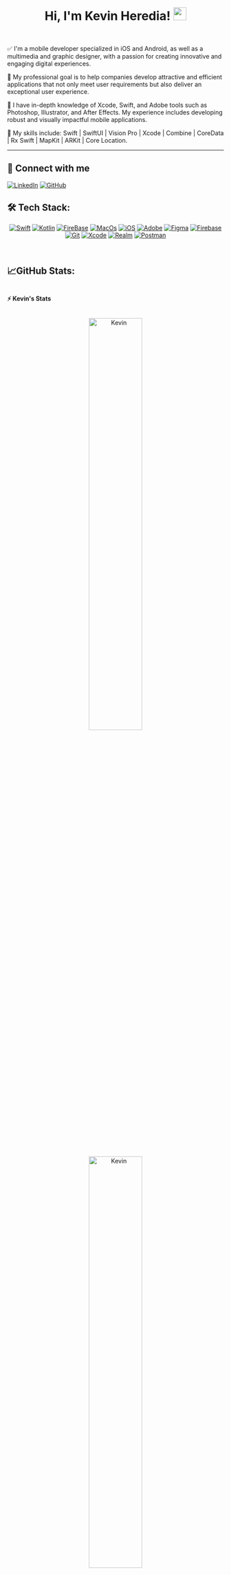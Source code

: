 <h1 align="center">
Hi, I'm Kevin Heredia!
	<a href="https://github.com/KevinHe1496" target="_self">
		<img src="https://media.giphy.com/media/hvRJCLFzcasrR4ia7z/giphy.gif" width="30">
	</a>
</h1>

<br/>



✅ I'm a mobile developer specialized in iOS and Android, as well as a multimedia and graphic designer, with a passion for creating innovative and engaging digital experiences.

🎯 My professional goal is to help companies develop attractive and efficient applications that not only meet user requirements but also deliver an exceptional user experience.

📖 I have in-depth knowledge of Xcode, Swift, and Adobe tools such as Photoshop, Illustrator, and After Effects. My experience includes developing robust and visually impactful mobile applications.

🔧 My skills include: Swift | SwiftUI | Vision Pro | Xcode | Combine | CoreData | Rx Swift | MapKit | ARKit | Core Location.

<hr>

## 🤝 Connect with me
<p>
	<a href="https://www.linkedin.com/in/kevin-heredia-esparza/"><img src="https://img.shields.io/badge/LinkedIn-0077B5?style=for-the-badge&logo=linkedin&logoColor=white" alt="LinkedIn"/></a>
	<a href="https://github.com/KevinHe1496"><img src="https://img.shields.io/badge/github-%23121011.svg?style=for-the-badge&logo=github&logoColor=white" alt="GitHub"/></a>
</p>

## 🛠️ Tech Stack:

<p align="center">
    <a href="https://github.com/KevinHe1496"><img alt="Swift" src="https://img.shields.io/badge/Swift-FA7343?style=for-the-badge&logo=swift&logoColor=white"></a>
    <a href="https://github.com/KevinHe1496"><img alt="Kotlin" src="https://img.shields.io/badge/Kotlin-0095D5?&style=for-the-badge&logo=kotlin&logoColor=white"></a>
    <a href="https://github.com/KevinHe1496"><img alt="FireBase" src="https://camo.githubusercontent.com/6f6826054e63ddad94132a19b9b40a236bbfc06e92ec4adb987165705efd429f/68747470733a2f2f696d672e736869656c64732e696f2f62616467652f66697265626173652d2532333033394245352e7376673f7374796c653d666f722d7468652d6261646765266c6f676f3d6669726562617365"></a>
    <a href="https://github.com/KevinHe1496"><img alt="MacOs" src="https://img.shields.io/badge/mac%20os-000000?style=for-the-badge&logo=apple&logoColor=white"></a>
    <a href="https://github.com/KevinHe1496"><img alt="iOS" src="https://img.shields.io/badge/iOS-000000?style=for-the-badge&logo=ios&logoColor=white"></a>
    <a href="https://github.com/KevinHe1496"><img alt="Adobe" src="https://camo.githubusercontent.com/90ebaac4a164664cb6eb179c7e9698fb629ddd6225e6ccad030291f578d1d461/68747470733a2f2f696d672e736869656c64732e696f2f62616467652f61646f62652d2532334646303030302e7376673f7374796c653d666f722d7468652d6261646765266c6f676f3d61646f6265266c6f676f436f6c6f723d7768697465"></a>
    <a href="https://github.com/KevinHe1496"><img alt="Figma" src="https://img.shields.io/badge/Figma-F24E1E?style=for-the-badge&logo=figma&logoColor=white"></a>
    <a href="https://github.com/KevinHe1496"><img alt="Firebase" src ="https://camo.githubusercontent.com/a5437581466397bfa3066cb55e6a0bbdd58b1dcfe0c4d4b107796ac13e3fdf3d/68747470733a2f2f696d672e736869656c64732e696f2f62616467652f66697265626173652d6130383032313f7374796c653d666f722d7468652d6261646765266c6f676f3d6669726562617365266c6f676f436f6c6f723d666663643334"></a>
    <a href="https://github.com/KevinHe1496"><img alt="Git" src="https://camo.githubusercontent.com/94d83dc5838e2784bee25fe9e019bc2fda128676f32cef2f06baa0f6f3849b8c/68747470733a2f2f696d672e736869656c64732e696f2f62616467652f6769742d2532334630353033332e7376673f7374796c653d666f722d7468652d6261646765266c6f676f3d676974266c6f676f436f6c6f723d7768697465"></a>
    <a href="https://github.com/KevinHe1496"><img alt="Xcode" src="https://img.shields.io/badge/Xcode-007ACC?style=for-the-badge&logo=Xcode&logoColor=white"></a>
    <a href="https://github.com/KevinHe1496"><img alt="Realm" src="https://img.shields.io/badge/Realm-39477F?style=for-the-badge&logo=realm&logoColor=white"></a>
    <a href="https://github.com/KevinHe1496"><img alt="Postman" src="https://camo.githubusercontent.com/cf06fedcca8eedc2ebcf41a87c79ae200b8e7f79b65a9c2dcd833d1990bd3290/68747470733a2f2f696d672e736869656c64732e696f2f62616467652f506f73746d616e2d4646364333373f7374796c653d666f722d7468652d6261646765266c6f676f3d706f73746d616e266c6f676f436f6c6f723d7768697465"></a>
</p>
</br>

## 📈GitHub Stats:

<br/>
<summary><b>⚡ Kevin's Stats</b></summary>
<br/>
<p align="center">
	<a href="https://github.com/KevinHe1496">
	<img width="49.5%" src="https://github-readme-stats.vercel.app/api?username=KevinHe1496&show_icons=true" alt="Kevin">
		<p align="center">
	<img width="49.5%" src="https://github-readme-streak-stats.herokuapp.com/?user=KevinHe1496" alt="Kevin">
			</p>
	</a>
	<br/>
</p>
<br/>
<!--
<summary><b>⚡ Activity graph</b></summary>
<br/>
<p align="center">
	<a href="https://github.com/Bouaskaoun">
		<img src="https://activity-graph.herokuapp.com/graph?username=bouaskaoun&bg_color=ffffff&color=000000&line=000000&point=000000&area=true&hide_border=true" alt="bouaskaoun">
	</a>
</p>
<br/>
-->
<summary><b>⚡ Top Languages</b></summary>
<br/>

<p align="center">
	<a href="https://github.com/KevinHe1496">
	<img src="https://github-readme-stats.vercel.app/api/top-langs/?username=KevinHe1496&langs_count=8&layout=compact" alt="Kevin">
	</a>
	<br/>
<br/>
<b>Note:</b> Top languages is only a metric of the languages my public code consists of and doesn't reflect experience or skill level.
</p>
<br/>

<table style="border: none">
  <tr>
  <td width="50%" valign="top">

## Let's Work on Your Project Together!

If you have any questions about mobile development, feel free to <a href="mailto:kevin_heredia10@hotmail.com">contact me through email</a> me.

You can hire me as a freelancer on <a href="https://www.fiverr.com">Fiverr</a> or <a href="https://www.linkedin.com/in/bouaskaoun/">LinkedIn</a> to deploy your machine learning project on web.

  </td>
  <td width="50%" valign="top">

## It's not perfect, isn't it?

**<a href="https://github.com/KevinHe1496"><img alt="Feedback" src="https://img.shields.io/badge/Ask%20me-anything-1abc9c.svg"></a>**

“I think it’s very important to have a feedback loop, where you’re constantly thinking about what you’ve done and how you could be doing it better.”
– Elon Musk

  </td>
  </tr>
</table>

------

- [LinkedIn](https://www.linkedin.com/in/kevin-heredia-esparza/)
- [GitHub](https://github.com/KevinHe1496)

